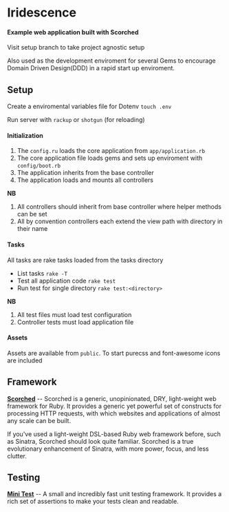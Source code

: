 Iridescence
===========

#### Example web application built with Scorched
Visit setup branch to take project agnostic setup

Also used as the development enviroment for several Gems to encourage Domain Driven Design(DDD) in a rapid start up enviroment.

## Setup
Create a enviromental variables file for Dotenv `touch .env`

Run server with `rackup` or `shotgun` (for reloading)

#### Initialization
1. The `config.ru` loads the core application from `app/application.rb`
2. The core application file loads gems and sets up enviroment with `config/boot.rb`
3. The application inherits from the base controller
4. The application loads and mounts all controllers

**NB**
1. All controllers should inherit from base controller where helper methods can be set
2. All by convention controllers each extend the view path with directory in their name

#### Tasks
All tasks are rake tasks loaded from the tasks directory

- List tasks `rake -T`
- Test all application code `rake test`
- Run test for single directory `rake test:<directory>`

**NB**
1. All test files must load test configuration
2. Controller tests must load application file

#### Assets
Assets are available from `public`. To start purecss and font-awesome icons are included

## Framework

**[Scorched](http://scorchedrb.com/)** -- Scorched is a generic, unopinionated, DRY, light-weight web framework for Ruby. It provides a generic yet powerful set of constructs for processing HTTP requests, with which websites and applications of almost any scale can be built.

If you've used a light-weight DSL-based Ruby web framework before, such as Sinatra, Scorched should look quite familiar. Scorched is a true evolutionary enhancement of Sinatra, with more power, focus, and less clutter.

## Testing
**[Mini Test]()** -- A small and incredibly fast unit testing framework.
It provides a rich set of assertions to make your tests clean and
readable.
